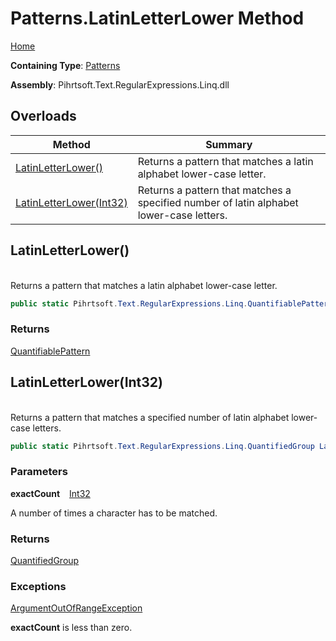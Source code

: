 # Patterns\.LatinLetterLower Method

[Home](../../../../../../README.md)

**Containing Type**: [Patterns](../README.md)

**Assembly**: Pihrtsoft\.Text\.RegularExpressions\.Linq\.dll

## Overloads

| Method | Summary |
| ------ | ------- |
| [LatinLetterLower()](#Pihrtsoft_Text_RegularExpressions_Linq_Patterns_LatinLetterLower) | Returns a pattern that matches a latin alphabet lower\-case letter\. |
| [LatinLetterLower(Int32)](#Pihrtsoft_Text_RegularExpressions_Linq_Patterns_LatinLetterLower_System_Int32_) | Returns a pattern that matches a specified number of latin alphabet lower\-case letters\. |

## LatinLetterLower\(\) <a id="Pihrtsoft_Text_RegularExpressions_Linq_Patterns_LatinLetterLower"></a>

\
Returns a pattern that matches a latin alphabet lower\-case letter\.

```csharp
public static Pihrtsoft.Text.RegularExpressions.Linq.QuantifiablePattern LatinLetterLower()
```

### Returns

[QuantifiablePattern](../../QuantifiablePattern/README.md)

## LatinLetterLower\(Int32\) <a id="Pihrtsoft_Text_RegularExpressions_Linq_Patterns_LatinLetterLower_System_Int32_"></a>

\
Returns a pattern that matches a specified number of latin alphabet lower\-case letters\.

```csharp
public static Pihrtsoft.Text.RegularExpressions.Linq.QuantifiedGroup LatinLetterLower(int exactCount)
```

### Parameters

**exactCount** &ensp; [Int32](https://docs.microsoft.com/en-us/dotnet/api/system.int32)

A number of times a character has to be matched\.

### Returns

[QuantifiedGroup](../../QuantifiedGroup/README.md)

### Exceptions

[ArgumentOutOfRangeException](https://docs.microsoft.com/en-us/dotnet/api/system.argumentoutofrangeexception)

**exactCount** is less than zero\.

